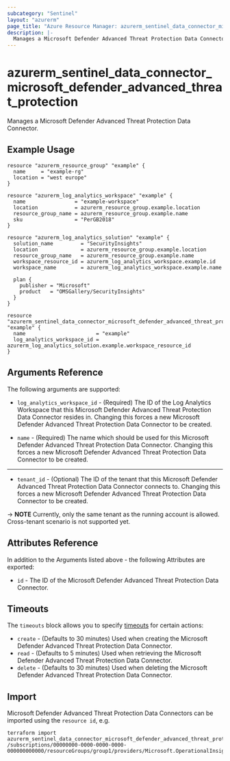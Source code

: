 ```yaml
---
subcategory: "Sentinel"
layout: "azurerm"
page_title: "Azure Resource Manager: azurerm_sentinel_data_connector_microsoft_defender_advanced_threat_protection"
description: |-
  Manages a Microsoft Defender Advanced Threat Protection Data Connector.
---
```


# azurerm_sentinel_data_connector_microsoft_defender_advanced_threat_protection

Manages a Microsoft Defender Advanced Threat Protection Data Connector.

## Example Usage

```hcl
resource "azurerm_resource_group" "example" {
  name     = "example-rg"
  location = "west europe"
}

resource "azurerm_log_analytics_workspace" "example" {
  name                = "example-workspace"
  location            = azurerm_resource_group.example.location
  resource_group_name = azurerm_resource_group.example.name
  sku                 = "PerGB2018"
}

resource "azurerm_log_analytics_solution" "example" {
  solution_name         = "SecurityInsights"
  location              = azurerm_resource_group.example.location
  resource_group_name   = azurerm_resource_group.example.name
  workspace_resource_id = azurerm_log_analytics_workspace.example.id
  workspace_name        = azurerm_log_analytics_workspace.example.name

  plan {
    publisher = "Microsoft"
    product   = "OMSGallery/SecurityInsights"
  }
}

resource "azurerm_sentinel_data_connector_microsoft_defender_advanced_threat_protection" "example" {
  name                       = "example"
  log_analytics_workspace_id = azurerm_log_analytics_solution.example.workspace_resource_id
}
```

## Arguments Reference

The following arguments are supported:

* `log_analytics_workspace_id` - (Required) The ID of the Log Analytics Workspace that this Microsoft Defender Advanced Threat Protection Data Connector resides in. Changing this forces a new Microsoft Defender Advanced Threat Protection Data Connector to be created.

* `name` - (Required) The name which should be used for this Microsoft Defender Advanced Threat Protection Data Connector. Changing this forces a new Microsoft Defender Advanced Threat Protection Data Connector to be created.

---

* `tenant_id` - (Optional) The ID of the tenant that this Microsoft Defender Advanced Threat Protection Data Connector connects to. Changing this forces a new Microsoft Defender Advanced Threat Protection Data Connector to be created.

-> **NOTE** Currently, only the same tenant as the running account is allowed. Cross-tenant scenario is not supported yet.

## Attributes Reference

In addition to the Arguments listed above - the following Attributes are exported:

* `id` - The ID of the Microsoft Defender Advanced Threat Protection Data Connector.

## Timeouts

The `timeouts` block allows you to specify [timeouts](https://www.terraform.io/docs/configuration/resources.html#timeouts) for certain actions:

* `create` - (Defaults to 30 minutes) Used when creating the Microsoft Defender Advanced Threat Protection Data Connector.
* `read` - (Defaults to 5 minutes) Used when retrieving the Microsoft Defender Advanced Threat Protection Data Connector.
* `delete` - (Defaults to 30 minutes) Used when deleting the Microsoft Defender Advanced Threat Protection Data Connector.

## Import

Microsoft Defender Advanced Threat Protection Data Connectors can be imported using the `resource id`, e.g.

```shell
terraform import azurerm_sentinel_data_connector_microsoft_defender_advanced_threat_protection.example /subscriptions/00000000-0000-0000-0000-000000000000/resourceGroups/group1/providers/Microsoft.OperationalInsights/workspaces/workspace1/providers/Microsoft.SecurityInsights/dataConnectors/dc1
```
